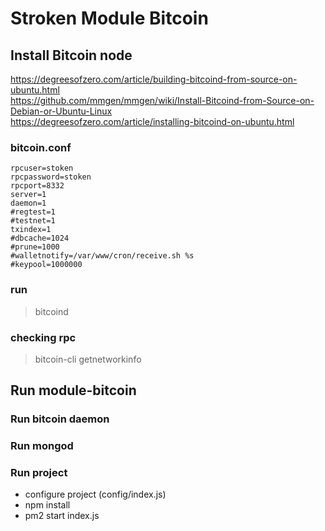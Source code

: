 # Stroken Module Bitcoin

## Install Bitcoin node
https://degreesofzero.com/article/building-bitcoind-from-source-on-ubuntu.html  
https://github.com/mmgen/mmgen/wiki/Install-Bitcoind-from-Source-on-Debian-or-Ubuntu-Linux  
https://degreesofzero.com/article/installing-bitcoind-on-ubuntu.html

### bitcoin.conf
```
rpcuser=stoken
rpcpassword=stoken
rpcport=8332
server=1
daemon=1
#regtest=1
#testnet=1
txindex=1
#dbcache=1024
#prune=1000
#walletnotify=/var/www/cron/receive.sh %s
#keypool=1000000
```

### run
>bitcoind

### checking rpc
>bitcoin-cli getnetworkinfo

## Run module-bitcoin

### Run bitcoin daemon
### Run mongod
### Run project
- configure project (config/index.js)  
- npm install  
- pm2 start index.js  